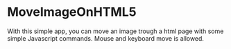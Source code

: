# MoveImageOnHTML5
With this simple app, you can move an image trough a html page with some simple Javascript commands. Mouse and keyboard move is allowed.
